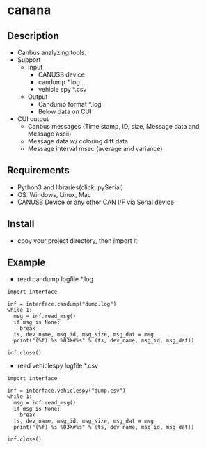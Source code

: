 # canana
## Description
- Canbus analyzing tools.
- Support
  - Input
    - CANUSB device
    - candump *.log
    - vehicle spy *.csv
  - Output
    - Candump format *.log
    - Below data on CUI
- CUI output
  - Canbus messages (Time stamp, ID, size, Message data and Message ascii)
  - Message data w/ coloring diff data
  - Message interval msec (average and variance)

## Requirements
- Python3 and libraries(click, pySerial)
- OS: Windows, Linux, Mac
- CANUSB Device or any other CAN I/F via Serial device

## Install
- cpoy your project directory, then import it.

## Example
- read candump logfile *.log
```
import interface

inf = interface.candump("dump.log")
while 1:
  msg = inf.read_msg()
  if msg is None:
    break
  ts, dev_name, msg_id, msg_size, msg_dat = msg
  print("(%f) %s %03X#%s" % (ts, dev_name, msg_id, msg_dat))

inf.close()
```

- read vehiclespy logfile *.csv
```
import interface

inf = interface.vehiclespy("dump.csv")
while 1:
  msg = inf.read_msg()
  if msg is None:
    break
  ts, dev_name, msg_id, msg_size, msg_dat = msg
  print("(%f) %s %03X#%s" % (ts, dev_name, msg_id, msg_dat))

inf.close()
```

